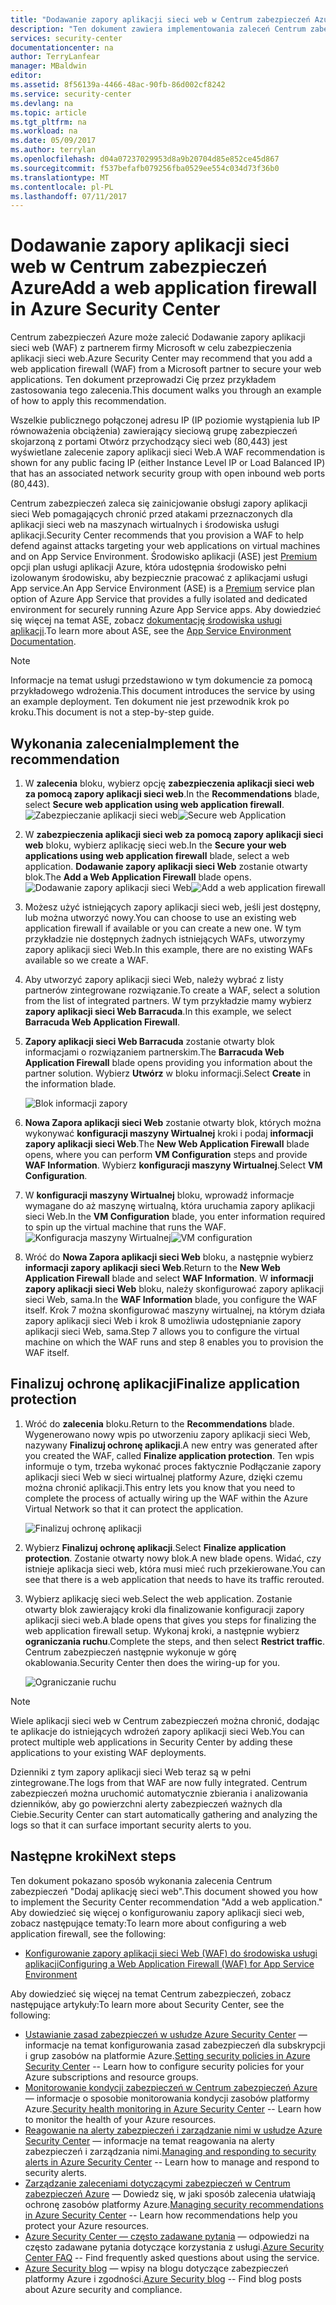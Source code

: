 ```yaml
---
title: "Dodawanie zapory aplikacji sieci web w Centrum zabezpieczeń Azure | Dokumentacja firmy Microsoft"
description: "Ten dokument zawiera implementowania zaleceń Centrum zabezpieczeń Azure ** Dodaj sieci web aplikacji zapory ** i ** finalizowanie ochrony aplikacji **."
services: security-center
documentationcenter: na
author: TerryLanfear
manager: MBaldwin
editor: 
ms.assetid: 8f56139a-4466-48ac-90fb-86d002cf8242
ms.service: security-center
ms.devlang: na
ms.topic: article
ms.tgt_pltfrm: na
ms.workload: na
ms.date: 05/09/2017
ms.author: terrylan
ms.openlocfilehash: d04a07237029953d8a9b20704d85e852ce45d867
ms.sourcegitcommit: f537befafb079256fba0529ee554c034d73f36b0
ms.translationtype: MT
ms.contentlocale: pl-PL
ms.lasthandoff: 07/11/2017
---
```

# <a name="add-a-web-application-firewall-in-azure-security-center"></a><span data-ttu-id="aeb8d-103">Dodawanie zapory aplikacji sieci web w Centrum zabezpieczeń Azure</span><span class="sxs-lookup"><span data-stu-id="aeb8d-103">Add a web application firewall in Azure Security Center</span></span>
<span data-ttu-id="aeb8d-104">Centrum zabezpieczeń Azure może zalecić Dodawanie zapory aplikacji sieci web (WAF) z partnerem firmy Microsoft w celu zabezpieczenia aplikacji sieci web.</span><span class="sxs-lookup"><span data-stu-id="aeb8d-104">Azure Security Center may recommend that you add a web application firewall (WAF) from a Microsoft partner to secure your web applications.</span></span> <span data-ttu-id="aeb8d-105">Ten dokument przeprowadzi Cię przez przykładem zastosowania tego zalecenia.</span><span class="sxs-lookup"><span data-stu-id="aeb8d-105">This document walks you through an example of how to apply this recommendation.</span></span>

<span data-ttu-id="aeb8d-106">Wszelkie publicznego połączonej adresu IP (IP poziomie wystąpienia lub IP równoważenia obciążenia) zawierający sieciową grupę zabezpieczeń skojarzoną z portami Otwórz przychodzący sieci web (80,443) jest wyświetlane zalecenie zapory aplikacji sieci Web.</span><span class="sxs-lookup"><span data-stu-id="aeb8d-106">A WAF recommendation is shown for any public facing IP (either Instance Level IP or Load Balanced IP) that has an associated network security group with open inbound web ports (80,443).</span></span>

<span data-ttu-id="aeb8d-107">Centrum zabezpieczeń zaleca się zainicjowanie obsługi zapory aplikacji sieci Web pomagających chronić przed atakami przeznaczonych dla aplikacji sieci web na maszynach wirtualnych i środowiska usługi aplikacji.</span><span class="sxs-lookup"><span data-stu-id="aeb8d-107">Security Center recommends that you provision a WAF to help defend against attacks targeting your web applications on virtual machines and on App Service Environment.</span></span> <span data-ttu-id="aeb8d-108">Środowisko aplikacji (ASE) jest [Premium](https://azure.microsoft.com/pricing/details/app-service/) opcji plan usługi aplikacji Azure, która udostępnia środowisko pełni izolowanym środowisku, aby bezpiecznie pracować z aplikacjami usługi App service.</span><span class="sxs-lookup"><span data-stu-id="aeb8d-108">An App Service Environment (ASE) is a [Premium](https://azure.microsoft.com/pricing/details/app-service/) service plan option of Azure App Service that provides a fully isolated and dedicated environment for securely running Azure App Service apps.</span></span> <span data-ttu-id="aeb8d-109">Aby dowiedzieć się więcej na temat ASE, zobacz [dokumentację środowiska usługi aplikacji](../app-service/app-service-app-service-environments-readme.md).</span><span class="sxs-lookup"><span data-stu-id="aeb8d-109">To learn more about ASE, see the [App Service Environment Documentation](../app-service/app-service-app-service-environments-readme.md).</span></span>

> [!NOTE]
> <span data-ttu-id="aeb8d-110">Informacje na temat usługi przedstawiono w tym dokumencie za pomocą przykładowego wdrożenia.</span><span class="sxs-lookup"><span data-stu-id="aeb8d-110">This document introduces the service by using an example deployment.</span></span>  <span data-ttu-id="aeb8d-111">Ten dokument nie jest przewodnik krok po kroku.</span><span class="sxs-lookup"><span data-stu-id="aeb8d-111">This document is not a step-by-step guide.</span></span>
>
>

## <a name="implement-the-recommendation"></a><span data-ttu-id="aeb8d-112">Wykonania zalecenia</span><span class="sxs-lookup"><span data-stu-id="aeb8d-112">Implement the recommendation</span></span>
1. <span data-ttu-id="aeb8d-113">W **zalecenia** bloku, wybierz opcję **zabezpieczenia aplikacji sieci web za pomocą zapory aplikacji sieci web**.</span><span class="sxs-lookup"><span data-stu-id="aeb8d-113">In the **Recommendations** blade, select **Secure web application using web application firewall**.</span></span>
   <span data-ttu-id="aeb8d-114">![Zabezpieczanie aplikacji sieci web][1]</span><span class="sxs-lookup"><span data-stu-id="aeb8d-114">![Secure web Application][1]</span></span>
2. <span data-ttu-id="aeb8d-115">W **zabezpieczenia aplikacji sieci web za pomocą zapory aplikacji sieci web** bloku, wybierz aplikację sieci web.</span><span class="sxs-lookup"><span data-stu-id="aeb8d-115">In the **Secure your web applications using web application firewall** blade, select a web application.</span></span> <span data-ttu-id="aeb8d-116">**Dodawanie zapory aplikacji sieci Web** zostanie otwarty blok.</span><span class="sxs-lookup"><span data-stu-id="aeb8d-116">The **Add a Web Application Firewall** blade opens.</span></span>
   <span data-ttu-id="aeb8d-117">![Dodawanie zapory aplikacji sieci Web][2]</span><span class="sxs-lookup"><span data-stu-id="aeb8d-117">![Add a web application firewall][2]</span></span>
3. <span data-ttu-id="aeb8d-118">Możesz użyć istniejących zapory aplikacji sieci web, jeśli jest dostępny, lub można utworzyć nowy.</span><span class="sxs-lookup"><span data-stu-id="aeb8d-118">You can choose to use an existing web application firewall if available or you can create a new one.</span></span> <span data-ttu-id="aeb8d-119">W tym przykładzie nie dostępnych żadnych istniejących WAFs, utworzymy zapory aplikacji sieci Web.</span><span class="sxs-lookup"><span data-stu-id="aeb8d-119">In this example, there are no existing WAFs available so we create a WAF.</span></span>
4. <span data-ttu-id="aeb8d-120">Aby utworzyć zapory aplikacji sieci Web, należy wybrać z listy partnerów zintegrowane rozwiązanie.</span><span class="sxs-lookup"><span data-stu-id="aeb8d-120">To create a WAF, select a solution from the list of integrated partners.</span></span> <span data-ttu-id="aeb8d-121">W tym przykładzie mamy wybierz **zapory aplikacji sieci Web Barracuda**.</span><span class="sxs-lookup"><span data-stu-id="aeb8d-121">In this example, we select **Barracuda Web Application Firewall**.</span></span>
5. <span data-ttu-id="aeb8d-122">**Zapory aplikacji sieci Web Barracuda** zostanie otwarty blok informacjami o rozwiązaniem partnerskim.</span><span class="sxs-lookup"><span data-stu-id="aeb8d-122">The **Barracuda Web Application Firewall** blade opens providing you information about the partner solution.</span></span> <span data-ttu-id="aeb8d-123">Wybierz **Utwórz** w bloku informacji.</span><span class="sxs-lookup"><span data-stu-id="aeb8d-123">Select **Create** in the information blade.</span></span>

   ![Blok informacji zapory][3]

6. <span data-ttu-id="aeb8d-125">**Nowa Zapora aplikacji sieci Web** zostanie otwarty blok, których można wykonywać **konfiguracji maszyny Wirtualnej** kroki i podaj **informacji zapory aplikacji sieci Web**.</span><span class="sxs-lookup"><span data-stu-id="aeb8d-125">The **New Web Application Firewall** blade opens, where you can perform **VM Configuration** steps and provide **WAF Information**.</span></span> <span data-ttu-id="aeb8d-126">Wybierz **konfiguracji maszyny Wirtualnej**.</span><span class="sxs-lookup"><span data-stu-id="aeb8d-126">Select **VM Configuration**.</span></span>
7. <span data-ttu-id="aeb8d-127">W **konfiguracji maszyny Wirtualnej** bloku, wprowadź informacje wymagane do aż maszynę wirtualną, która uruchamia zapory aplikacji sieci Web.</span><span class="sxs-lookup"><span data-stu-id="aeb8d-127">In the **VM Configuration** blade, you enter information required to spin up the virtual machine that runs the WAF.</span></span>
   <span data-ttu-id="aeb8d-128">![Konfiguracja maszyny Wirtualnej][4]</span><span class="sxs-lookup"><span data-stu-id="aeb8d-128">![VM configuration][4]</span></span>
8. <span data-ttu-id="aeb8d-129">Wróć do **Nowa Zapora aplikacji sieci Web** bloku, a następnie wybierz **informacji zapory aplikacji sieci Web**.</span><span class="sxs-lookup"><span data-stu-id="aeb8d-129">Return to the **New Web Application Firewall** blade and select **WAF Information**.</span></span> <span data-ttu-id="aeb8d-130">W **informacji zapory aplikacji sieci Web** bloku, należy skonfigurować zapory aplikacji sieci Web, sama.</span><span class="sxs-lookup"><span data-stu-id="aeb8d-130">In the **WAF Information** blade, you configure the WAF itself.</span></span> <span data-ttu-id="aeb8d-131">Krok 7 można skonfigurować maszyny wirtualnej, na którym działa zapory aplikacji sieci Web i krok 8 umożliwia udostępnianie zapory aplikacji sieci Web, sama.</span><span class="sxs-lookup"><span data-stu-id="aeb8d-131">Step 7 allows you to configure the virtual machine on which the WAF runs and step 8 enables you to provision the WAF itself.</span></span>

## <a name="finalize-application-protection"></a><span data-ttu-id="aeb8d-132">Finalizuj ochronę aplikacji</span><span class="sxs-lookup"><span data-stu-id="aeb8d-132">Finalize application protection</span></span>
1. <span data-ttu-id="aeb8d-133">Wróć do **zalecenia** bloku.</span><span class="sxs-lookup"><span data-stu-id="aeb8d-133">Return to the **Recommendations** blade.</span></span> <span data-ttu-id="aeb8d-134">Wygenerowano nowy wpis po utworzeniu zapory aplikacji sieci Web, nazywany **Finalizuj ochronę aplikacji**.</span><span class="sxs-lookup"><span data-stu-id="aeb8d-134">A new entry was generated after you created the WAF, called **Finalize application protection**.</span></span> <span data-ttu-id="aeb8d-135">Ten wpis informuje o tym, trzeba wykonać proces faktycznie Podłączanie zapory aplikacji sieci Web w sieci wirtualnej platformy Azure, dzięki czemu można chronić aplikacji.</span><span class="sxs-lookup"><span data-stu-id="aeb8d-135">This entry lets you know that you need to complete the process of actually wiring up the WAF within the Azure Virtual Network so that it can protect the application.</span></span>

   ![Finalizuj ochronę aplikacji][5]

2. <span data-ttu-id="aeb8d-137">Wybierz **Finalizuj ochronę aplikacji**.</span><span class="sxs-lookup"><span data-stu-id="aeb8d-137">Select **Finalize application protection**.</span></span> <span data-ttu-id="aeb8d-138">Zostanie otwarty nowy blok.</span><span class="sxs-lookup"><span data-stu-id="aeb8d-138">A new blade opens.</span></span> <span data-ttu-id="aeb8d-139">Widać, czy istnieje aplikacja sieci web, która musi mieć ruch przekierowane.</span><span class="sxs-lookup"><span data-stu-id="aeb8d-139">You can see that there is a web application that needs to have its traffic rerouted.</span></span>
3. <span data-ttu-id="aeb8d-140">Wybierz aplikację sieci web.</span><span class="sxs-lookup"><span data-stu-id="aeb8d-140">Select the web application.</span></span> <span data-ttu-id="aeb8d-141">Zostanie otwarty blok zawierający kroki dla finalizowanie konfiguracji zapory aplikacji sieci web.</span><span class="sxs-lookup"><span data-stu-id="aeb8d-141">A blade opens that gives you steps for finalizing the web application firewall setup.</span></span> <span data-ttu-id="aeb8d-142">Wykonaj kroki, a następnie wybierz **ograniczania ruchu**.</span><span class="sxs-lookup"><span data-stu-id="aeb8d-142">Complete the steps, and then select **Restrict traffic**.</span></span> <span data-ttu-id="aeb8d-143">Centrum zabezpieczeń następnie wykonuje w górę okablowania.</span><span class="sxs-lookup"><span data-stu-id="aeb8d-143">Security Center then does the wiring-up for you.</span></span>

   ![Ograniczanie ruchu][6]

> [!NOTE]
> <span data-ttu-id="aeb8d-145">Wiele aplikacji sieci web w Centrum zabezpieczeń można chronić, dodając te aplikacje do istniejących wdrożeń zapory aplikacji sieci Web.</span><span class="sxs-lookup"><span data-stu-id="aeb8d-145">You can protect multiple web applications in Security Center by adding these applications to your existing WAF deployments.</span></span>
>
>

<span data-ttu-id="aeb8d-146">Dzienniki z tym zapory aplikacji sieci Web teraz są w pełni zintegrowane.</span><span class="sxs-lookup"><span data-stu-id="aeb8d-146">The logs from that WAF are now fully integrated.</span></span> <span data-ttu-id="aeb8d-147">Centrum zabezpieczeń można uruchomić automatycznie zbierania i analizowania dzienników, aby go powierzchni alerty zabezpieczeń ważnych dla Ciebie.</span><span class="sxs-lookup"><span data-stu-id="aeb8d-147">Security Center can start automatically gathering and analyzing the logs so that it can surface important security alerts to you.</span></span>

## <a name="next-steps"></a><span data-ttu-id="aeb8d-148">Następne kroki</span><span class="sxs-lookup"><span data-stu-id="aeb8d-148">Next steps</span></span>
<span data-ttu-id="aeb8d-149">Ten dokument pokazano sposób wykonania zalecenia Centrum zabezpieczeń "Dodaj aplikację sieci web".</span><span class="sxs-lookup"><span data-stu-id="aeb8d-149">This document showed you how to implement the Security Center recommendation "Add a web application."</span></span> <span data-ttu-id="aeb8d-150">Aby dowiedzieć się więcej o konfigurowaniu zapory aplikacji sieci web, zobacz następujące tematy:</span><span class="sxs-lookup"><span data-stu-id="aeb8d-150">To learn more about configuring a web application firewall, see the following:</span></span>

* [<span data-ttu-id="aeb8d-151">Konfigurowanie zapory aplikacji sieci Web (WAF) do środowiska usługi aplikacji</span><span class="sxs-lookup"><span data-stu-id="aeb8d-151">Configuring a Web Application Firewall (WAF) for App Service Environment</span></span>](../app-service-web/app-service-app-service-environment-web-application-firewall.md)

<span data-ttu-id="aeb8d-152">Aby dowiedzieć się więcej na temat Centrum zabezpieczeń, zobacz następujące artykuły:</span><span class="sxs-lookup"><span data-stu-id="aeb8d-152">To learn more about Security Center, see the following:</span></span>

* <span data-ttu-id="aeb8d-153">[Ustawianie zasad zabezpieczeń w usłudze Azure Security Center](security-center-policies.md) — informacje na temat konfigurowania zasad zabezpieczeń dla subskrypcji i grup zasobów na platformie Azure.</span><span class="sxs-lookup"><span data-stu-id="aeb8d-153">[Setting security policies in Azure Security Center](security-center-policies.md) -- Learn how to configure security policies for your Azure subscriptions and resource groups.</span></span>
* <span data-ttu-id="aeb8d-154">[Monitorowanie kondycji zabezpieczeń w Centrum zabezpieczeń Azure](security-center-monitoring.md) — informacje o sposobie monitorowania kondycji zasobów platformy Azure.</span><span class="sxs-lookup"><span data-stu-id="aeb8d-154">[Security health monitoring in Azure Security Center](security-center-monitoring.md) -- Learn how to monitor the health of your Azure resources.</span></span>
* <span data-ttu-id="aeb8d-155">[Reagowanie na alerty zabezpieczeń i zarządzanie nimi w usłudze Azure Security Center](security-center-managing-and-responding-alerts.md) — informacje na temat reagowania na alerty zabezpieczeń i zarządzania nimi.</span><span class="sxs-lookup"><span data-stu-id="aeb8d-155">[Managing and responding to security alerts in Azure Security Center](security-center-managing-and-responding-alerts.md) -- Learn how to manage and respond to security alerts.</span></span>
* <span data-ttu-id="aeb8d-156">[Zarządzanie zaleceniami dotyczącymi zabezpieczeń w Centrum zabezpieczeń Azure](security-center-recommendations.md) — Dowiedz się, w jaki sposób zalecenia ułatwiają ochronę zasobów platformy Azure.</span><span class="sxs-lookup"><span data-stu-id="aeb8d-156">[Managing security recommendations in Azure Security Center](security-center-recommendations.md) -- Learn how recommendations help you protect your Azure resources.</span></span>
* <span data-ttu-id="aeb8d-157">[Azure Security Center — często zadawane pytania](security-center-faq.md) — odpowiedzi na często zadawane pytania dotyczące korzystania z usługi.</span><span class="sxs-lookup"><span data-stu-id="aeb8d-157">[Azure Security Center FAQ](security-center-faq.md) -- Find frequently asked questions about using the service.</span></span>
* <span data-ttu-id="aeb8d-158">[Azure Security blog](http://blogs.msdn.com/b/azuresecurity/) — wpisy na blogu dotyczące zabezpieczeń platformy Azure i zgodności.</span><span class="sxs-lookup"><span data-stu-id="aeb8d-158">[Azure Security blog](http://blogs.msdn.com/b/azuresecurity/) -- Find blog posts about Azure security and compliance.</span></span>

<!--Image references-->
[1]: ./media/security-center-add-web-application-firewall/secure-web-application.png
[2]:./media/security-center-add-web-application-firewall/add-a-waf.png
[3]: ./media/security-center-add-web-application-firewall/info-blade.png
[4]: ./media/security-center-add-web-application-firewall/select-vm-config.png
[5]: ./media/security-center-add-web-application-firewall/finalize-waf.png
[6]: ./media/security-center-add-web-application-firewall/restrict-traffic.png
